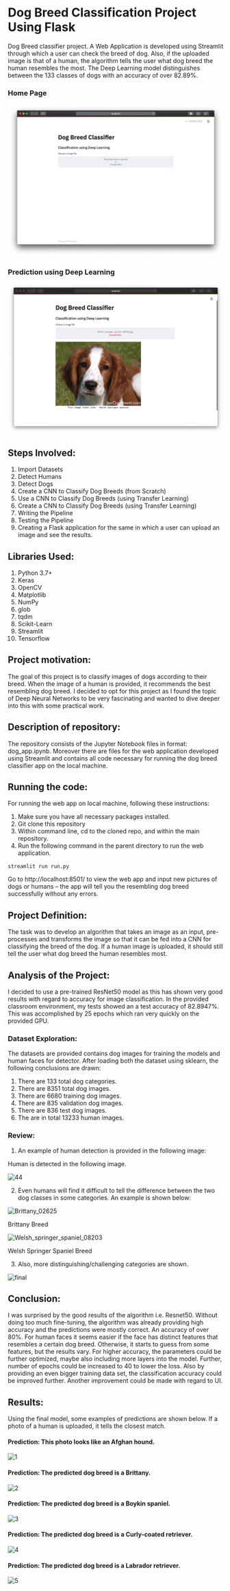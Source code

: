 # Dog Breed Classification Project Using Flask

Dog Breed classifier project. A Web Application is developed using Streamlit through which a user can check the breed of dog. Also, if the uploaded image is that of a human, the algorithm tells the user what dog breed the human resembles the most. The Deep Learning model distinguishes between the 133 classes of dogs with an accuracy of over 82.89%.





### Home Page

![Screenshot Homepage](images/1.png)


### Prediction using Deep Learning

![Screenshot of prediction](/images/2.png)


## Steps Involved:

1. Import Datasets
2. Detect Humans
3. Detect Dogs
4. Create a CNN to Classify Dog Breeds (from Scratch)
5. Use a CNN to Classify Dog Breeds (using Transfer Learning)
6. Create a CNN to Classify Dog Breeds (using Transfer Learning)
7. Writing the Pipeline
8. Testing the Pipeline
9. Creating a Flask application for the same in which a user can upload an image and see the results.

## Libraries Used:

1. Python 3.7+
2. Keras
3. OpenCV
4. Matplotlib
5. NumPy
6. glob
7. tqdm
8. Scikit-Learn
9. Streamlit
10. Tensorflow

## Project motivation:
The goal of this project is to classify images of dogs according to their breed. When the image of a human is provided, it recommends the best resembling dog breed. I decided to opt for this project as I found the topic of Deep Neural Networks to be very fascinating and wanted to dive deeper into this with some practical work.

## Description of repository:
The repository consists of the Jupyter Notebook files in format: dog_app.ipynb. Moreover there are files for the web application developed using Streamlit and contains all code necessary for running the dog breed classifier app on the local machine.

## Running the code:
For running the web app on local machine, following these instructions:

1. Make sure you have all necessary packages installed.
2. Git clone this repository
3. Within command line, cd to the cloned repo, and within the main repository.
4. Run the following command in the parent directory to run the web application. 

```
streamlit run run.py
```

Go to http://localhost:8501/ to view the web app and input new pictures of dogs or humans – the app will tell you the resembling dog breed successfully without any errors.

## Project Definition:
The task was to develop an algorithm that takes an image as an input, pre-processes and transforms the image so that it can be fed into a CNN for classifying the breed of the dog. If a human image is uploaded, it should still tell the user what dog breed the human resembles most.

## Analysis of the Project:

I decided to use a pre-trained ResNet50 model as this has shown very good results with regard to accuracy for image classification. In the provided classroom environment, my tests showed an a test accuracy of 82.8947%. This was accomplished by 25 epochs which ran very quickly on the provided GPU. 


### Dataset Exploration:

The datasets are provided contains dog images for training the models and human faces for detector. After loading both the dataset using sklearn, the following conclusions are drawn:

1. There are 133 total dog categories.
2. There are 8351 total dog images.
3. There are 6680 training dog images.
4. There are 835 validation dog images.
5. There are 836 test dog images.
6. The are in total 13233 human images.

### Review:

1. An example of human detection is provided in the following image:

Human is detected in the following image.

![44](https://user-images.githubusercontent.com/34116562/82108644-89e53f80-974d-11ea-9661-2dd62a57e023.png)


2. Even humans will find it difficult to tell the difference between the two dog classes in some categories. An example is shown below:

![Brittany_02625](https://user-images.githubusercontent.com/34116562/82108456-1db60c00-974c-11ea-89c9-c4397c8bc57b.jpg)

Brittany Breed

![Welsh_springer_spaniel_08203](https://user-images.githubusercontent.com/34116562/82108457-1f7fcf80-974c-11ea-9d4f-6ec00b36b05c.jpg)

Welsh Springer Spaniel Breed

3. Also, more distinguishing/challenging categories are shown.

![final](https://user-images.githubusercontent.com/34116562/82108643-88b41280-974d-11ea-86f9-f64ee078518a.png)


## Conclusion:
I was surprised by the good results of the algorithm i.e. Resnet50. Without doing too much fine-tuning, the algorithm was already providing high accuracy and the predictions were mostly correct. An accuracy of over 80%. For human faces it seems easier if the face has distinct features that resembles a certain dog breed. Otherwise, it starts to guess from some features, but the results vary. For higher accuracy, the parameters could be further optimized, maybe also including more layers into the model. Further, number of epochs could be increased to 40 to lower the loss. Also by providing an even bigger training data set, the classification accuracy could be improved further. Another improvement could be made with regard to UI.

## Results:

Using the final model, some examples of predictions are shown below. If a photo of a human is uploaded, it tells the closest match.

#### Prediction: This photo looks like an Afghan hound.

![1](https://user-images.githubusercontent.com/34116562/82108536-bc426d00-974c-11ea-9c9e-eea43de57701.png)

#### Prediction: The predicted dog breed is a Brittany.

![2](https://user-images.githubusercontent.com/34116562/82108537-be0c3080-974c-11ea-9d92-f73a314f70f0.png)

#### Prediction: The predicted dog breed is a Boykin spaniel.

![3](https://user-images.githubusercontent.com/34116562/82108538-bfd5f400-974c-11ea-9426-3437ace3342a.png)

#### Prediction: The predicted dog breed is a Curly-coated retriever.

![4](https://user-images.githubusercontent.com/34116562/82108540-c19fb780-974c-11ea-9a01-6ad7f33d98cc.png)

#### Prediction: The predicted dog breed is a Labrador retriever.

![5](https://user-images.githubusercontent.com/34116562/82108545-c5333e80-974c-11ea-9b21-8876e669061b.png)
